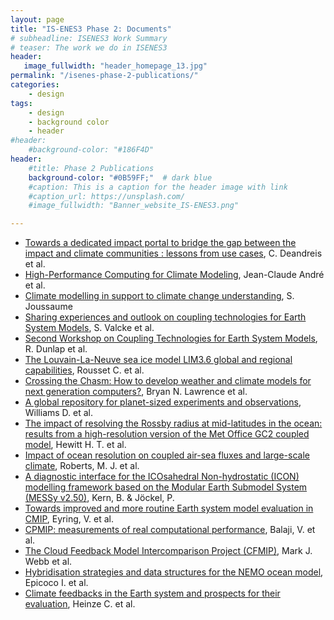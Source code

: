 ```yaml
---
layout: page
title: "IS-ENES3 Phase 2: Documents"
# subheadline: ISENES3 Work Summary
# teaser: The work we do in ISENES3
header:
   image_fullwidth: "header_homepage_13.jpg"
permalink: "/isenes-phase-2-publications/"
categories:
    - design
tags:
    - design
    - background color
    - header
#header:
    #background-color: "#186F4D"
header:
    #title: Phase 2 Publications
    background-color: "#0B59FF;"  # dark blue
    #caption: This is a caption for the header image with link
    #caption_url: https://unsplash.com/
    #image_fullwidth: "Banner_website_IS-ENES3.png"

---
```


- [Towards a dedicated impact portal to bridge the gap between the impact and climate communities : lessons from use cases](https://raw.githubusercontent.com/IS-ENES3/IS-ENES-Website/main/pdf_documents/IS2_publi_Deandreis.pdf), C. Deandreis et al.
- [High-Performance Computing for Climate Modeling](https://raw.githubusercontent.com/IS-ENES3/IS-ENES-Website/main/pdf_documents/IS2_publi_BAMS_Paper.pdf), Jean-Claude André et al.
- [Climate modelling in support to climate change understanding](https://raw.githubusercontent.com/IS-ENES3/IS-ENES-Website/main/pdf_documents/IS2_publi_Joussaume.pdf), S. Joussaume
- [Sharing experiences and outlook on coupling technologies for Earth System Models](https://raw.githubusercontent.com/IS-ENES3/IS-ENES-Website/main/pdf_documents/IS2_publi_BAMS_paper_Coupling_tech_March_2016.pdf), S. Valcke et al.
- [Second Workshop on Coupling Technologies for Earth System Models](https://raw.githubusercontent.com/IS-ENES3/IS-ENES-Website/main/pdf_documents/IS2_publi_Dunlap.pdf), R. Dunlap et al.
- [The Louvain-La-Neuve sea ice model LIM3.6 global and regional capabilities](https://raw.githubusercontent.com/IS-ENES3/IS-ENES-Website/main/pdf_documents/IS2_publi_Rousset.pdf), Rousset C. et al.
- [Crossing the Chasm: How to develop weather and climate models for next generation computers?](https://raw.githubusercontent.com/IS-ENES3/IS-ENES-Website/main/pdf_documents/IS2_publi_Lawrence.pdf), Bryan N. Lawrence et al.
- [A global repository for planet-sized experiments and observations](https://raw.githubusercontent.com/IS-ENES3/IS-ENES-Website/main/pdf_documents/IS2_publi_Williams.pdf), Williams D. et al.
- [The impact of resolving the Rossby radius at mid-latitudes in the ocean: results from a high-resolution version of the Met Office GC2 coupled model](https://raw.githubusercontent.com/IS-ENES3/IS-ENES-Website/main/pdf_documents/IS2_publi_Hewitt.pdf), Hewitt H. T. et al.
- [Impact of ocean resolution on coupled air-sea fluxes and large-scale climate](https://raw.githubusercontent.com/IS-ENES3/IS-ENES-Website/main/pdf_documents/IS2_publi_Roberts.pdf), Roberts, M. J. et al.
- [A diagnostic interface for the ICOsahedral Non-hydrostatic (ICON) modelling framework based on the Modular Earth Submodel System (MESSy v2.50)](https://raw.githubusercontent.com/IS-ENES3/IS-ENES-Website/main/pdf_documents/IS2_publi_Kern_Jockel_ICON.pdf), Kern, B. & Jöckel, P.
- [Towards improved and more routine Earth system model evaluation in CMIP](https://raw.githubusercontent.com/IS-ENES3/IS-ENES-Website/main/pdf_documents/IS2_publi_Eyring.pdf), Eyring, V. et al.
- [CPMIP: measurements of real computational performance](https://raw.githubusercontent.com/IS-ENES3/IS-ENES-Website/main/pdf_documents/IS2_publi_Balaji.pdf), Balaji, V. et al.
- [The Cloud Feedback Model Intercomparison Project (CFMIP)](https://raw.githubusercontent.com/IS-ENES3/IS-ENES-Website/main/pdf_documents/IS2_publi_Webb.pdf), Mark J. Webb et al.
- [Hybridisation strategies and data structures for the NEMO ocean model](https://raw.githubusercontent.com/IS-ENES3/IS-ENES-Website/main/pdf_documents/IS2_publi_Epicoco.pdf), Epicoco I. et al.
- [Climate feedbacks in the Earth system and prospects for their evaluation](https://raw.githubusercontent.com/IS-ENES3/IS-ENES-Website/main/pdf_documents/IS2_publi_esd-review-climate-feedbacks-in-the-earth-system-and-propects-for-their-evaluation.pdf), Heinze C. et al.

